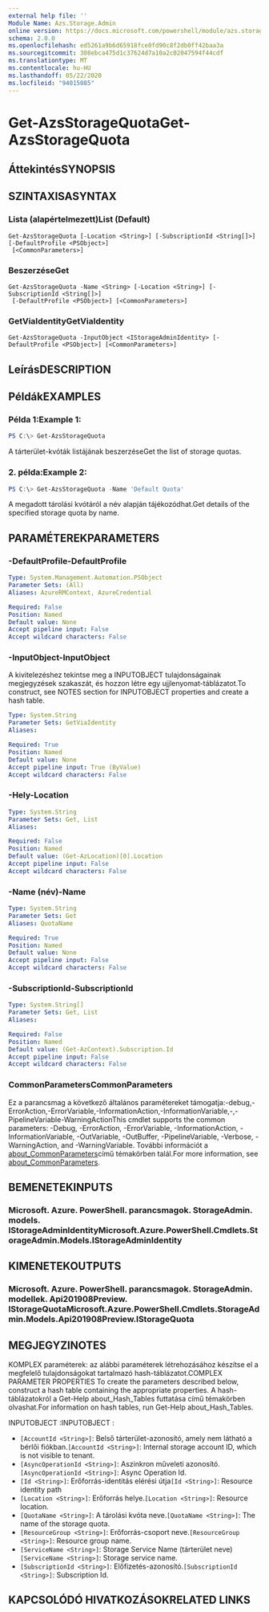 ```yaml
---
external help file: ''
Module Name: Azs.Storage.Admin
online version: https://docs.microsoft.com/powershell/module/azs.storage.admin/get-azsstoragequota
schema: 2.0.0
ms.openlocfilehash: ed5261a9b6d65918fce0fd90c8f2db0ff42baa3a
ms.sourcegitcommit: 308ebca475d1c37624d7a10a2c02047594f44cdf
ms.translationtype: MT
ms.contentlocale: hu-HU
ms.lasthandoff: 05/22/2020
ms.locfileid: "94015085"
---
```

# <span data-ttu-id="e42fb-101">Get-AzsStorageQuota</span><span class="sxs-lookup"><span data-stu-id="e42fb-101">Get-AzsStorageQuota</span></span>

## <span data-ttu-id="e42fb-102">Áttekintés</span><span class="sxs-lookup"><span data-stu-id="e42fb-102">SYNOPSIS</span></span>


## <span data-ttu-id="e42fb-103">SZINTAXISA</span><span class="sxs-lookup"><span data-stu-id="e42fb-103">SYNTAX</span></span>

### <span data-ttu-id="e42fb-104">Lista (alapértelmezett)</span><span class="sxs-lookup"><span data-stu-id="e42fb-104">List (Default)</span></span>
```
Get-AzsStorageQuota [-Location <String>] [-SubscriptionId <String[]>] [-DefaultProfile <PSObject>]
 [<CommonParameters>]
```

### <span data-ttu-id="e42fb-105">Beszerzése</span><span class="sxs-lookup"><span data-stu-id="e42fb-105">Get</span></span>
```
Get-AzsStorageQuota -Name <String> [-Location <String>] [-SubscriptionId <String[]>]
 [-DefaultProfile <PSObject>] [<CommonParameters>]
```

### <span data-ttu-id="e42fb-106">GetViaIdentity</span><span class="sxs-lookup"><span data-stu-id="e42fb-106">GetViaIdentity</span></span>
```
Get-AzsStorageQuota -InputObject <IStorageAdminIdentity> [-DefaultProfile <PSObject>] [<CommonParameters>]
```

## <span data-ttu-id="e42fb-107">Leírás</span><span class="sxs-lookup"><span data-stu-id="e42fb-107">DESCRIPTION</span></span>


## <span data-ttu-id="e42fb-108">Példák</span><span class="sxs-lookup"><span data-stu-id="e42fb-108">EXAMPLES</span></span>

### <span data-ttu-id="e42fb-109">Példa 1:</span><span class="sxs-lookup"><span data-stu-id="e42fb-109">Example 1:</span></span>
```powershell
PS C:\> Get-AzsStorageQuota
```

<span data-ttu-id="e42fb-110">A tárterület-kvóták listájának beszerzése</span><span class="sxs-lookup"><span data-stu-id="e42fb-110">Get the list of storage quotas.</span></span>

### <span data-ttu-id="e42fb-111">2. példa:</span><span class="sxs-lookup"><span data-stu-id="e42fb-111">Example 2:</span></span>
```powershell
PS C:\> Get-AzsStorageQuota -Name 'Default Quota'
```

<span data-ttu-id="e42fb-112">A megadott tárolási kvótáról a név alapján tájékozódhat.</span><span class="sxs-lookup"><span data-stu-id="e42fb-112">Get details of the specified storage quota by name.</span></span>

## <span data-ttu-id="e42fb-113">PARAMÉTEREK</span><span class="sxs-lookup"><span data-stu-id="e42fb-113">PARAMETERS</span></span>

### <span data-ttu-id="e42fb-114">-DefaultProfile</span><span class="sxs-lookup"><span data-stu-id="e42fb-114">-DefaultProfile</span></span>


```yaml
Type: System.Management.Automation.PSObject
Parameter Sets: (All)
Aliases: AzureRMContext, AzureCredential

Required: False
Position: Named
Default value: None
Accept pipeline input: False
Accept wildcard characters: False

```

### <span data-ttu-id="e42fb-115">-InputObject</span><span class="sxs-lookup"><span data-stu-id="e42fb-115">-InputObject</span></span>
<span data-ttu-id="e42fb-116">A kivitelezéshez tekintse meg a INPUTOBJECT tulajdonságainak megjegyzések szakaszát, és hozzon létre egy ujjlenyomat-táblázatot.</span><span class="sxs-lookup"><span data-stu-id="e42fb-116">To construct, see NOTES section for INPUTOBJECT properties and create a hash table.</span></span>

```yaml
Type: System.String
Parameter Sets: GetViaIdentity
Aliases:

Required: True
Position: Named
Default value: None
Accept pipeline input: True (ByValue)
Accept wildcard characters: False

```

### <span data-ttu-id="e42fb-117">-Hely</span><span class="sxs-lookup"><span data-stu-id="e42fb-117">-Location</span></span>


```yaml
Type: System.String
Parameter Sets: Get, List
Aliases:

Required: False
Position: Named
Default value: (Get-AzLocation)[0].Location
Accept pipeline input: False
Accept wildcard characters: False

```

### <span data-ttu-id="e42fb-118">-Name (név)</span><span class="sxs-lookup"><span data-stu-id="e42fb-118">-Name</span></span>


```yaml
Type: System.String
Parameter Sets: Get
Aliases: QuotaName

Required: True
Position: Named
Default value: None
Accept pipeline input: False
Accept wildcard characters: False

```

### <span data-ttu-id="e42fb-119">-SubscriptionId</span><span class="sxs-lookup"><span data-stu-id="e42fb-119">-SubscriptionId</span></span>


```yaml
Type: System.String[]
Parameter Sets: Get, List
Aliases:

Required: False
Position: Named
Default value: (Get-AzContext).Subscription.Id
Accept pipeline input: False
Accept wildcard characters: False

```

### <span data-ttu-id="e42fb-120">CommonParameters</span><span class="sxs-lookup"><span data-stu-id="e42fb-120">CommonParameters</span></span>
<span data-ttu-id="e42fb-121">Ez a parancsmag a következő általános paramétereket támogatja:-debug,-ErrorAction,-ErrorVariable,-InformationAction,-InformationVariable,-,-PipelineVariable-WarningAction</span><span class="sxs-lookup"><span data-stu-id="e42fb-121">This cmdlet supports the common parameters: -Debug, -ErrorAction, -ErrorVariable, -InformationAction, -InformationVariable, -OutVariable, -OutBuffer, -PipelineVariable, -Verbose, -WarningAction, and -WarningVariable.</span></span> <span data-ttu-id="e42fb-122">További információt a [about_CommonParameters](http://go.microsoft.com/fwlink/?LinkID=113216)című témakörben talál.</span><span class="sxs-lookup"><span data-stu-id="e42fb-122">For more information, see [about_CommonParameters](http://go.microsoft.com/fwlink/?LinkID=113216).</span></span>

## <span data-ttu-id="e42fb-123">BEMENETEK</span><span class="sxs-lookup"><span data-stu-id="e42fb-123">INPUTS</span></span>

### <span data-ttu-id="e42fb-124">Microsoft. Azure. PowerShell. parancsmagok. StorageAdmin. models. IStorageAdminIdentity</span><span class="sxs-lookup"><span data-stu-id="e42fb-124">Microsoft.Azure.PowerShell.Cmdlets.StorageAdmin.Models.IStorageAdminIdentity</span></span>

## <span data-ttu-id="e42fb-125">KIMENETEK</span><span class="sxs-lookup"><span data-stu-id="e42fb-125">OUTPUTS</span></span>

### <span data-ttu-id="e42fb-126">Microsoft. Azure. PowerShell. parancsmagok. StorageAdmin. modellek. Api201908Preview. IStorageQuota</span><span class="sxs-lookup"><span data-stu-id="e42fb-126">Microsoft.Azure.PowerShell.Cmdlets.StorageAdmin.Models.Api201908Preview.IStorageQuota</span></span>



## <span data-ttu-id="e42fb-127">MEGJEGYZI</span><span class="sxs-lookup"><span data-stu-id="e42fb-127">NOTES</span></span>

<span data-ttu-id="e42fb-128">KOMPLEX paraméterek: az alábbi paraméterek létrehozásához készítse el a megfelelő tulajdonságokat tartalmazó hash-táblázatot.</span><span class="sxs-lookup"><span data-stu-id="e42fb-128">COMPLEX PARAMETER PROPERTIES To create the parameters described below, construct a hash table containing the appropriate properties.</span></span> <span data-ttu-id="e42fb-129">A hash-táblázatokról a Get-Help about_Hash_Tables futtatása című témakörben olvashat.</span><span class="sxs-lookup"><span data-stu-id="e42fb-129">For information on hash tables, run Get-Help about_Hash_Tables.</span></span>

<span data-ttu-id="e42fb-130">INPUTOBJECT <IStorageAdminIdentity> :</span><span class="sxs-lookup"><span data-stu-id="e42fb-130">INPUTOBJECT <IStorageAdminIdentity>:</span></span> 
  - <span data-ttu-id="e42fb-131">`[AccountId <String>]`: Belső tárterület-azonosító, amely nem látható a bérlői fiókban.</span><span class="sxs-lookup"><span data-stu-id="e42fb-131">`[AccountId <String>]`: Internal storage account ID, which is not visible to tenant.</span></span>
  - <span data-ttu-id="e42fb-132">`[AsyncOperationId <String>]`: Aszinkron műveleti azonosító.</span><span class="sxs-lookup"><span data-stu-id="e42fb-132">`[AsyncOperationId <String>]`: Async Operation Id.</span></span>
  - <span data-ttu-id="e42fb-133">`[Id <String>]`: Erőforrás-identitás elérési útja</span><span class="sxs-lookup"><span data-stu-id="e42fb-133">`[Id <String>]`: Resource identity path</span></span>
  - <span data-ttu-id="e42fb-134">`[Location <String>]`: Erőforrás helye.</span><span class="sxs-lookup"><span data-stu-id="e42fb-134">`[Location <String>]`: Resource location.</span></span>
  - <span data-ttu-id="e42fb-135">`[QuotaName <String>]`: A tárolási kvóta neve.</span><span class="sxs-lookup"><span data-stu-id="e42fb-135">`[QuotaName <String>]`: The name of the storage quota.</span></span>
  - <span data-ttu-id="e42fb-136">`[ResourceGroup <String>]`: Erőforrás-csoport neve.</span><span class="sxs-lookup"><span data-stu-id="e42fb-136">`[ResourceGroup <String>]`: Resource group name.</span></span>
  - <span data-ttu-id="e42fb-137">`[ServiceName <String>]`: Storage Service Name (tárterület neve)</span><span class="sxs-lookup"><span data-stu-id="e42fb-137">`[ServiceName <String>]`: Storage service name.</span></span>
  - <span data-ttu-id="e42fb-138">`[SubscriptionId <String>]`: Előfizetés-azonosító.</span><span class="sxs-lookup"><span data-stu-id="e42fb-138">`[SubscriptionId <String>]`: Subscription Id.</span></span>

## <span data-ttu-id="e42fb-139">KAPCSOLÓDÓ HIVATKOZÁSOK</span><span class="sxs-lookup"><span data-stu-id="e42fb-139">RELATED LINKS</span></span>

